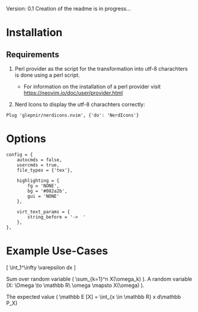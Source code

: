 Version: 0.1
Creation of the readme is in progress...

# Installation
## Requirements

1. Perl provider as the script for the transformation into utf-8 charachters is done using a perl script.
    - For information on the installation of a perl provider visit https://neovim.io/doc/user/provider.html

2. Nerd Icons to display the utf-8 charachters correctly: 
```
Plug 'glepnir/nerdicons.nvim', {'do': 'NerdIcons'}
```

    

# Options 

    config = {
        autocmds = false,
        usercmds = true,
        file_types = {'tex'},

        highlighting = {
            fg = 'NONE',
            bg = '#082a2b',
            gui = 'NONE'
        },

        virt_text_params = {
            string_before = '->  '
        },
    },


# Example Use-Cases
\[
    \int_1^\infty \varepsilon dx
\]

Sum over random variable \( \sum_{k=1}^n X(\omega_k) \). A random variable \(X: \Omega \to \mathbb R\\ \omega \mapsto X(\omega) \). 

The expected value \( \mathbb E [X] = \int_{x \in \mathbb R} x d\mathbb P_X\)

